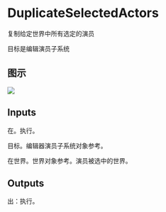 # DuplicateSelectedActors

复制给定世界中所有选定的演员

目标是编辑演员子系统

## 图示

![]($-20221218-18504263.png)

## Inputs

在。执行。

目标。编辑器演员子系统对象参考。

在世界。世界对象参考。演员被选中的世界。

## Outputs

出：执行。